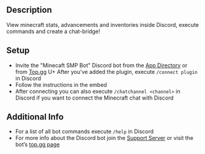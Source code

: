 ## Description

View minecraft stats, advancements and inventories inside Discord, execute commands and create a chat-bridge!

## Setup

+ Invite the "Minecaft SMP Bot" Discord bot from
  the [App Directory](https://discord.com/application-directory/712759741528408064) or
  from [Top.gg](https://top.gg/bot/712759741528408064)
  U+ After you've added the plugin, execute `/connect plugin` in Discord
+ Follow the instructions in the embed
+ After connecting you can also execute `/chatchannel <channel>` in Discord if you want to connect the Minecraft chat
  with Discord

## Additional Info
+ For a list of all bot commands execute `/help` in Discord
+ For more info about the Discord bot join the [Support Server](https://discord.gg/rX36kZUGNK) or visit the bot’s [top.gg page](https://top.gg/bot/712759741528408064)
